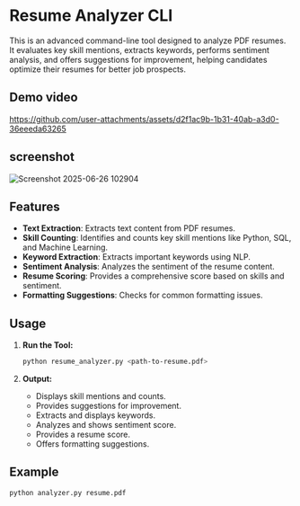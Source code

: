# Resume Analyzer CLI

This is an advanced command-line tool designed to analyze PDF resumes. It evaluates key skill mentions, extracts keywords, performs sentiment analysis, and offers suggestions for improvement, helping candidates optimize their resumes for better job prospects.



## Demo video
https://github.com/user-attachments/assets/d2f1ac9b-1b31-40ab-a3d0-36eeeda63265


## screenshot
![Screenshot 2025-06-26 102904](https://github.com/user-attachments/assets/b8f9ca84-3f22-4cad-bc84-26c6cfc3cbb3)


## Features

- **Text Extraction**: Extracts text content from PDF resumes.
- **Skill Counting**: Identifies and counts key skill mentions like Python, SQL, and Machine Learning.
- **Keyword Extraction**: Extracts important keywords using NLP.
- **Sentiment Analysis**: Analyzes the sentiment of the resume content.
- **Resume Scoring**: Provides a comprehensive score based on skills and sentiment.
- **Formatting Suggestions**: Checks for common formatting issues.










## Usage

1. **Run the Tool:**

    ```bash
    python resume_analyzer.py <path-to-resume.pdf>
    ```

2. **Output:**
   - Displays skill mentions and counts.
   - Provides suggestions for improvement.
   - Extracts and displays keywords.
   - Analyzes and shows sentiment score.
   - Provides a resume score.
   - Offers formatting suggestions.

## Example

```bash
python analyzer.py resume.pdf
